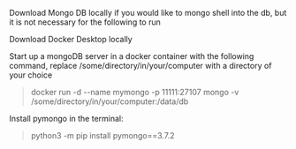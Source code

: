 Download Mongo DB locally if you would like to mongo shell into the db, 
but it is not necessary for the following to run

Download Docker Desktop locally

Start up a mongoDB server in a docker container with the following command, replace /some/directory/in/your/computer with a directory of your choice

> docker run -d --name mymongo -p 11111:27107 mongo -v /some/directory/in/your/computer:/data/db

Install pymongo in the terminal:
> python3 -m pip install pymongo==3.7.2
